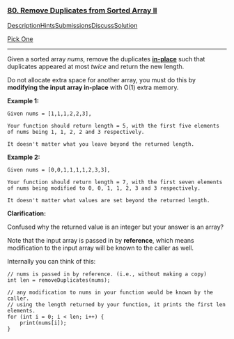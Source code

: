 ### [80. Remove Duplicates from Sorted Array II](https://leetcode.com/problems/remove-duplicates-from-sorted-array-ii/description/)

[Description](https://leetcode.com/problems/remove-duplicates-from-sorted-array-ii/description/)[Hints](https://leetcode.com/problems/remove-duplicates-from-sorted-array-ii/hints/)[Submissions](https://leetcode.com/problems/remove-duplicates-from-sorted-array-ii/submissions/)[Discuss](https://leetcode.com/problems/remove-duplicates-from-sorted-array-ii/discuss/)[Solution](https://leetcode.com/problems/remove-duplicates-from-sorted-array-ii/solution/)

[Pick One](https://leetcode.com/problems/random-one-question/)

------

Given a sorted array *nums*, remove the duplicates [**in-place**](https://en.wikipedia.org/wiki/In-place_algorithm) such that duplicates appeared at most *twice* and return the new length.

Do not allocate extra space for another array, you must do this by **modifying the input array in-place** with O(1) extra memory.

**Example 1:**

```
Given nums = [1,1,1,2,2,3],

Your function should return length = 5, with the first five elements of nums being 1, 1, 2, 2 and 3 respectively.

It doesn't matter what you leave beyond the returned length.
```

**Example 2:**

```
Given nums = [0,0,1,1,1,1,2,3,3],

Your function should return length = 7, with the first seven elements of nums being modified to 0, 0, 1, 1, 2, 3 and 3 respectively.

It doesn't matter what values are set beyond the returned length.
```

**Clarification:**

Confused why the returned value is an integer but your answer is an array?

Note that the input array is passed in by **reference**, which means modification to the input array will be known to the caller as well.

Internally you can think of this:

```
// nums is passed in by reference. (i.e., without making a copy)
int len = removeDuplicates(nums);

// any modification to nums in your function would be known by the caller.
// using the length returned by your function, it prints the first len elements.
for (int i = 0; i < len; i++) {
    print(nums[i]);
}
```
